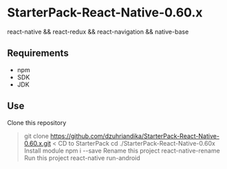 # StarterPack-React-Native-0.60.x

react-native && react-redux && react-navigation && native-base

## Requirements
- npm
- SDK
- JDK

## Use

Clone this repository
> git clone https://github.com/dzuhriandika/StarterPack-React-Native-0.60.x.git <
CD to StarterPack
> cd ./StarterPack-React-Native-0.60x
Install module
> npm i --save
Rename this project
> react-native-rename <newname>
Run this project
> react-native run-android
